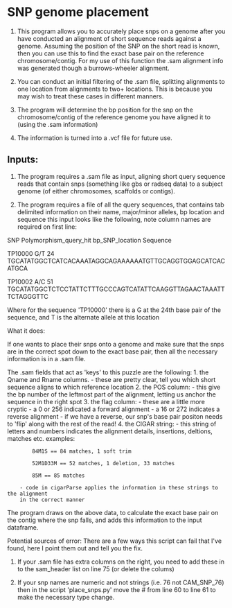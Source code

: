 # SNP genome placement

1. This program allows you to accurately place snps on a genome after you have conducted an alignment
of short sequence reads against a genome. Assuming the position of the SNP on the short read
is known, then you can use this to find the exact base pair on the reference chromosome/contig.
For my use of this function the .sam alignment info was generated though a burrows-wheeler alignment. 

2. You can conduct an initial filtering of the .sam file, splitting alignments
to one location from alignments to two+ locations. This is because you may wish to treat these cases in different manners.

3. The program will determine the bp position for the snp on the chromosome/contig of
the reference genome you have aligned it to (using the .sam information)

4. The information is turned into a .vcf file for future use.



## Inputs:
1. The program requires a .sam file as input, aligning short query sequence reads that
contain snps (something like gbs or radseq data) to a subject genome
(of either chromosomes, scaffolds or contigs).

2. The program requires a file of all the query sequences, that contains tab
delimited information on their name, major/minor alleles, bp location and sequence
this input looks like the following, note column names are required on first line:

SNP	Polymorphism_query_hit	bp_SNP_location	Sequence

TP10000	G/T	24	TGCATATGGCTCATCACAAATAGGCAGAAAAAATGTTGCAGGTGGAGCATCACATGCA

TP10002	A/C	51	TGCATATGGCTCTCCTATTCTTTGCCCAGTCATATTCAAGGTTAGAACTAAATTTCTAGGGTTC

Where for the sequence 'TP10000' there is a G at the 24th base pair of the sequence, and T
is the alternate allele at this location

What it does:

If one wants to place their snps onto a genome and make sure that the snps are in the
correct spot down to the exact base pair, then all the necessary information is in a .sam
file.

The .sam fields that act as 'keys' to this puzzle are the following:
	1. the Qname and Rname columns.
		- these are pretty clear, tell you which short sequence aligns to which reference location
	2. the POS column:
		- this give the bp number of the leftmost part of the alignment, letting us anchor the
		sequence in the right spot
	3. the flag column:
		- these are a little more cryptic 
		- a 0 or 256 indicated a forward alignment
		- a 16 or 272 indicates a reverse alignment 
		- if we have a reverse, our snp's base pair positon needs 
		to 'flip' along with the rest of the read!
	4. the CIGAR string:
		- this string of letters and numbers indicates the alignment details, insertions, 
		deltions, matches etc.
		examples:
		
			84M1S == 84 matches, 1 soft trim
			
			52M1D33M == 52 matches, 1 deletion, 33 matches
			
			85M == 85 matches
			
		- code in cigarParse applies the information in these strings to the alignment 
		in the correct manner

The program draws on the above data, to calculate the exact base pair on the contig where the 
snp falls, and adds this information to the input dataframe. 


Potential sources of error:
There are a few ways this script can fail that I've found, here I point them out and tell you the fix.

1. If your .sam file has extra columns on the right, you need to add these in to the sam_header list on line 75 (or delete the colums)

2. If your snp names are numeric and not strings (i.e. 76 not CAM_SNP_76) then in the script 'place_snps.py' 
move the # from line 60 to line 61 to make the necessary type change.




